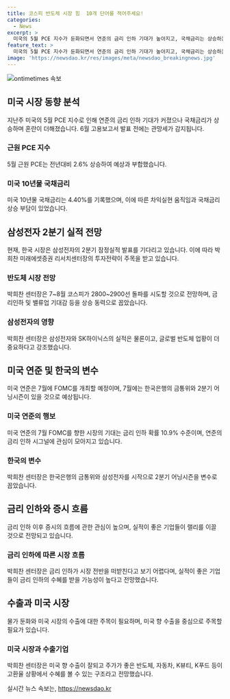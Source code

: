 ```yaml
---
title: 코스피 반도체 시장 힘  10개 단어를 적어주세요!
categories:
  - News
excerpt: >
  미국의 5월 PCE 지수가 둔화되면서 연준의 금리 인하 기대가 높아지고, 국채금리는 상승하는 혼란을 보였습니다. 한국 시장은 삼성전자의 2분기 잠정실적을 기다리며 관망세가 나타났는데, 박희찬 미래에셋증권 리서치센터장은 하반기 투자전략을 세웠습니다. 그는 7~8월에 코스피가 2800~2900선을 돌파할 것으로 내다봤으며, 금리인하와 밸류업 기대감이 상승을 견인할 것으로 분석했습니다.하지만, 뉴욕증시의 차익실현 움직임과 국채금리 상승 부담으로 하락하였지만, 금리 인하 이후 실적이 좋은 기업들이 주도할 것으로 전망합니다. 미국의 소비 둔화 흐름은 체크해야 한다고 조언했습니다.
feature_text: >
  미국의 5월 PCE 지수가 둔화되면서 연준의 금리 인하 기대가 높아지고, 국채금리는 상승하는 혼란을 보였습니다. 한국 시장은 삼성전자의 2분기 잠정실적을 기다리며 관망세가 나타났는데, 박희찬 미래에셋증권 리서치센터장은 하반기 투자전략을 세웠습니다. 그는 7~8월에 코스피가 2800~2900선을 돌파할 것으로 내다봤으며, 금리인하와 밸류업 기대감이 상승을 견인할 것으로 분석했습니다.하지만, 뉴욕증시의 차익실현 움직임과 국채금리 상승 부담으로 하락하였지만, 금리 인하 이후 실적이 좋은 기업들이 주도할 것으로 전망합니다. 미국의 소비 둔화 흐름은 체크해야 한다고 조언했습니다.
image: 'https://newsdao.kr/res/images/meta/newsdao_breakingnews.jpg'
---
```


<p><img src="https://newsdao.kr/res/images/meta/newsdao_breakingnews.jpg" alt="ontimetimes 속보" /></p>

<h2 data-ke-size="size26">미국 시장 동향 분석</h2>

<p data-ke-size="size16">지난주 미국의 5월 PCE 지수로 인해 연준의 금리 인하 기대가 커졌으나 국채금리가 상승하며 혼란이 더해졌습니다. 6월 고용보고서 발표 전에는 관망세가 감지됩니다.</p>

<h3><b>근원 PCE 지수</b></h3>

<p data-ke-size="size16">5월 근원 PCE는 전년대비 2.6% 상승하여 예상과 부합했습니다.</p>

<h3><b>미국 10년물 국채금리</b></h3>

<p data-ke-size="size16">미국 10년물 국채금리는 4.40%를 기록했으며, 이에 따른 차익실현 움직임과 국채금리 상승 부담이 있었습니다.</p>

<h2 data-ke-size="size26">삼성전자 2분기 실적 전망</h2>

<p data-ke-size="size16">현재, 한국 시장은 삼성전자의 2분기 잠정실적 발표를 기다리고 있습니다. 이에 따라 박희찬 미래에셋증권 리서치센터장의 투자전략이 주목을 받고 있습니다.</p>

<h3><b>반도체 시장 전망</b></h3>

<p data-ke-size="size16">박희찬 센터장은 7~8월 코스피가 2800~2900선 돌파를 시도할 것으로 전망하며, 금리인하 및 밸류업 기대감 등을 상승 동력으로 꼽았습니다.</p>

<h3><b>삼성전자의 영향</b></h3>

<p data-ke-size="size16">박희찬 센터장은 삼성전자와 SK하이닉스의 실적은 물론이고, 글로벌 반도체 업황이 더 중요하다고 강조했습니다.</p>

<h2 data-ke-size="size26">미국 연준 및 한국의 변수</h2>

<p data-ke-size="size16">미국 연준은 7월에 FOMC를 개최할 예정이며, 7월에는 한국은행의 금통위와 2분기 어닝시즌이 있을 것으로 예상됩니다.</p>

<h3><b>미국 연준의 행보</b></h3>

<p data-ke-size="size16">미국 연준의 7월 FOMC를 향한 시장의 기대는 금리 인하 확률 10.9% 수준이며, 연준의 금리 인하 시그널에 관심이 모아지고 있습니다.</p>

<h3><b>한국의 변수</b></h3>

<p data-ke-size="size16">박희찬 센터장은 한국은행의 금통위와 삼성전자를 시작으로 2분기 어닝시즌을 변수로 꼽았습니다.</p>

<h2 data-ke-size="size26">금리 인하와 증시 흐름</h2>

<p data-ke-size="size16">금리 인하 이후 증시의 흐름에 관한 관심이 높으며, 실적이 좋은 기업들이 랠리를 이끌 것으로 전망되고 있습니다.</p>

<h3><b>금리 인하에 따른 시장 흐름</b></h3>

<p data-ke-size="size16">박희찬 센터장은 금리 인하가 시장 전반을 떠받친다고 보기 어렵다며, 실적이 좋은 기업들이 금리 인하의 수혜를 받을 가능성이 높다고 전망했습니다.</p>

<h2 data-ke-size="size26">수출과 미국 시장</h2>

<p data-ke-size="size16">물가 둔화와 미국 시장의 수출에 대한 주목이 필요하며, 미국 향 수출을 중심으로 주목할 필요가 있습니다.</p>

<h3><b>미국 시장과 수출기업</b></h3>

<p data-ke-size="size16">박희찬 센터장은 미국 향 수출이 잘되고 주가가 좋은 반도체, 자동차, K뷰티, K푸드 등이 고환율 상황에서 수혜를 볼 수 있는 구조라고 전망했습니다.</p>
실시간 뉴스 속보는, <a href="https://newsdao.kr" rel="dofollow">https://newsdao.kr</a>


